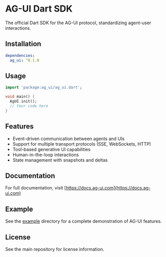 # AG-UI Dart SDK

The official Dart SDK for the AG-UI protocol, standardizing agent-user interactions.

## Installation

```yaml
dependencies:
  ag_ui: ^0.1.0
```

## Usage

```dart
import 'package:ag_ui/ag_ui.dart';

void main() {
  AgUI.init();
  // Your code here
}
```

## Features

- Event-driven communication between agents and UIs
- Support for multiple transport protocols (SSE, WebSockets, HTTP)
- Tool-based generative UI capabilities
- Human-in-the-loop interactions
- State management with snapshots and deltas

## Documentation

For full documentation, visit [https://docs.ag-ui.com](https://docs.ag-ui.com)

## Example

See the [example](example/) directory for a complete demonstration of AG-UI features.

## License

See the main repository for license information.